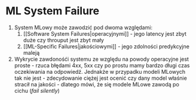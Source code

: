 # ML System Failure
1. System MLowy może zawodzić pod dwoma względami:
   1) [[Software System Failures|operacyjnymi]] - jego latency jest zbyt duże czy throuput jest zbyt mały
   2) [[ML-Specific Failures|jakościowymi]] - jego zdolności predykcyjne maleją
2. Wykrycie zawdonośći systemu ze względu na powody operacyjne jest proste - rzuca błędami 4xx, 5xx czy po prostu mamy bardzo długi czas oczekiwania na odpowiedź. Jednakże w przypadku modeli MLowych tak nie jest - zdecydowanie ciężej jest ocenić czy dany model właśnie stracił na jakości - dlatego mówi, że się modele MLowe zawodą po cichu (*fail silently*) 
